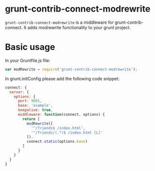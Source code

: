 grunt-contrib-connect-modrewrite
========================
`grunt-contrib-connect-modrewrite` is a middleware for grunt-contrib-connect. It adds modrewrite functionality to your grunt project.


# Basic usage
In your Gruntfile.js file:

```javascript
var modRewrite = require('grunt-contrib-connect-modrewrite');
```
In grunt.initConfig please add the following code snippet:

```javascript
connect: {
  server: {
    options: {
      port: 9001,
      base: 'example',
      keepalive: true,
      middleware: function(connect, options) {
        return [
          modRewrite([
            '^/friends$ /index.html',
            '^/friends/(.*)$ /index.html [L]'
          ]),
          connect.static(options.base)
        ]
      }
    }
  }
}
```
